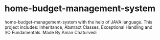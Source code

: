 # home-budget-management-system
home-budget-management-system with the help of JAVA language.
This project includes: Inheritance, Abstract Classes, Exceptional Handling and I/O Fundamentals.
Made By Aman Chaturvedi
